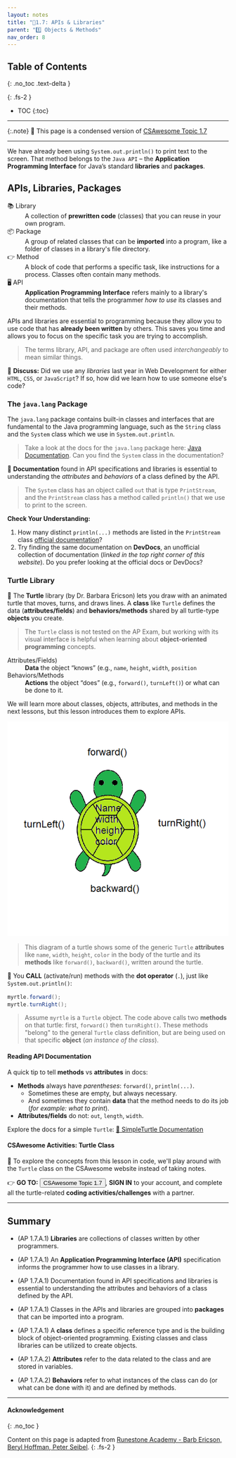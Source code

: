 ```yaml
---
layout: notes
title: "📓1.7: APIs & Libraries" 
parent: "1️⃣ Objects & Methods"
nav_order: 8
---
```


## Table of Contents
{: .no_toc .text-delta }

{: .fs-2 }
- TOC
{:toc}

---

{:.note}
📖 This page is a condensed version of [CSAwesome Topic 1.7](https://runestone.academy/ns/books/published/csawesome2/topic-1-7-APIs-and-libraries.html) 

---

We have already been using `System.out.println()` to print text to the screen. That method belongs to the `Java API` – the **Application Programming Interface** for Java’s standard **libraries** and **packages**.

## APIs, Libraries, Packages

<html>
  <dl>
    <dt>📚 Library</dt>
    <dd>A collection of <strong>prewritten code</strong> (classes) that you can reuse in your own program.</dd>
    <dt>📦 Package</dt>
    <dd>A group of related classes that can be <strong>imported</strong> into a program, like a folder of classes in a library's file directory.</dd>
    <dt>👉 Method</dt>
    <dd>A block of code that performs a specific task, like instructions for a process. Classes often contain many methods.</dd>
    <dt>🖥️ API</dt>
    <dd><strong>Application Programming Interface</strong> refers mainly to a library's documentation that tells the programmer <em>how to use</em> its classes and their methods.</dd>
  </dl>
</html>

APIs and libraries are essential to programming because they allow you to use code that has **already been written** by others. This saves you time and allows you to focus on the specific task you are trying to accomplish.
> The terms library, API, and package are often used _interchangeably_ to mean similar things.

<div class="task" markdown="block">

💬 **Discuss:** Did we use any *libraries* last year in Web Development for either `HTML`, `CSS`, or `JavaScript`? If so, how did we learn how to use someone else's code?

</div>

### The `java.lang` Package

The ``java.lang`` package contains built-in classes and interfaces that are fundamental to the Java programming language, such as the ``String`` class and the ``System`` class which we use in ``System.out.println``. 
> Take a look at the docs for the `java.lang` package here: [Java Documentation](https://docs.oracle.com/javase/8/docs/api/java/lang/package-summary.html). Can you find the ``System`` class in the documentation?

📖 **Documentation** found in API specifications and libraries is essential to understanding the _attributes_ and _behaviors_ of a class defined by the API. 
> The ``System`` class has an object called ``out`` that is type ``PrintStream``, and the ``PrintStream`` class has a method called ``println()`` that we use to print to the screen. 

<div class="task" markdown="block">

**Check Your Understanding:**  

1. How many distinct `println(...)` methods are listed in the `PrintStream` class [official documentation](https://docs.oracle.com/javase/8/docs/api/java/io/PrintStream.html)?
2. Try finding the same documentation on **DevDocs**, an unofficial collection of documentation (_linked in the top right corner of this website_). Do you prefer looking at the official docs or DevDocs?

</div>

### Turtle Library

🐢 The **Turtle** library (by Dr. Barbara Ericson) lets you draw with an animated turtle that moves, turns, and draws lines. A **class** like `Turtle` defines the data (**attributes/fields**) and **behaviors/methods** shared by all turtle-type **objects** you create. 
> The `Turtle` class is not tested on the AP Exam, but working with its visual interface is helpful when learning about **object-oriented programming** concepts. 

<html>
  <dl>
    <dt>Attributes/Fields)</dt>
    <dd><strong>Data</strong> the object “knows” (e.g., <code>name</code>, <code>height</code>, <code>width</code>, <code>position</code></dd>
    <dt>Behaviors/Methods</dt>
    <dd><strong>Actions</strong> the object “does” (e.g., <code>forward()</code>, <code>turnLeft()</code>) or what can be done to it.</dd>
  </dl>
</html>

We will learn more about classes, objects, attributes, and methods in the next lessons, but this lesson introduces them to explore APIs.

![image-small](Figures/turtleOOD.png)

> This diagram of a turtle shows some of the generic `Turtle` **attributes** like `name`, `width`, `height`, `color` in the body of the turtle and its **methods** like `forward()`, `backward()`, written around the turtle. 

<div class="imp" markdown="block">
  
📣 You **CALL** (activate/run) methods with the **dot operator** (`.`), just like `System.out.println()`:

```java
myrtle.forward();
myrtle.turnRight();
```
> Assume `myrtle` is a `Turtle` object. The code above calls two **methods** on that turtle: first, `forward()` then `turnRight()`. These methods "belong" to the general `Turtle` class definition, but are being used on that specific **object** (_an instance of the class_). 

</div>

#### Reading API Documentation

A quick tip to tell **methods** vs **attributes** in docs:

* **Methods** always have _parentheses_: `forward()`, `println(...)`.
  * Sometimes these are empty, but always necessary.
  * And sometimes they contain **data** that the method needs to do its job (_for example: what to print_).
* **Attributes/fields** do not: `out`, `length`, `width`.

Explore the docs for a simple `Turtle`: [📖 SimpleTurtle Documentation](https://cseweb.ucsd.edu/~ricko/CSE11/turtleClassesDocs/turtleClasses/SimpleTurtle.html)

#### CSAwesome Activities: Turtle Class

<div class="task" markdown="block">

🐢 To explore the concepts from this lesson in code, we'll play around with the `Turtle` class on the CSAwesome website instead of taking notes.  

👉 **GO TO:** <a href="https://runestone.academy/ns/books/published/csawesome2/topic-1-7-APIs-and-libraries.html"><button class="btn">CSAwesome Topic 1.7</button></a>, **SIGN IN** to your account, and complete all the turtle-related **coding activities/challenges** with a partner. 

</div>

---

## Summary

- (AP 1.7.A.1) **Libraries** are collections of classes written by other programmers. 

- (AP 1.7.A.1) An **Application Programming Interface (API)** specification informs the programmer how to use classes in a library. 

- (AP 1.7.A.1) Documentation found in API specifications and libraries is essential to understanding the attributes and behaviors of a class defined by the API. 

- (AP 1.7.A.1) Classes in the APIs and libraries are grouped into **packages** that can be imported into a program. 

- (AP 1.7.A.1) A **class** defines a specific reference type and is the building block of object-oriented programming. Existing classes and class libraries can be utilized to create objects.

- (AP 1.7.A.2) **Attributes** refer to the data related to the class and are stored in variables. 

- (AP 1.7.A.2) **Behaviors** refer to what instances of the class can do (or what can be done with it) and are defined by methods.

---

#### Acknowledgement
{: .no_toc }

Content on this page is adapted from [Runestone Academy - Barb Ericson, Beryl Hoffman, Peter Seibel](https://runestone.academy/ns/books/published/csawesome2/csawesome2.html).
{: .fs-2 }
